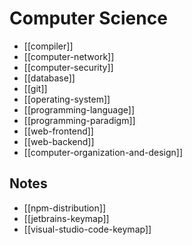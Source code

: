 # Computer Science

* [[compiler]]
* [[computer-network]]
* [[computer-security]]
* [[database]]
* [[git]]
* [[operating-system]]
* [[programming-language]]
* [[programming-paradigm]]
* [[web-frontend]]
* [[web-backend]]
* [[computer-organization-and-design]]

## Notes

* [[npm-distribution]]
* [[jetbrains-keymap]]
* [[visual-studio-code-keymap]]
